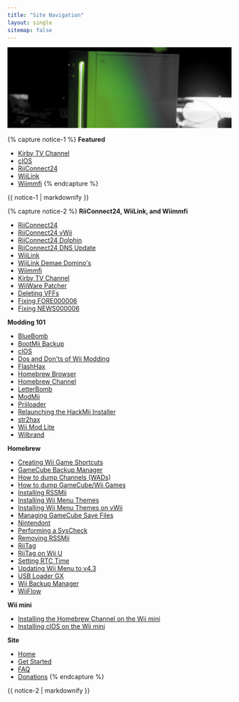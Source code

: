 ```yaml
---
title: "Site Navigation"
layout: single
sitemap: false
---
```


![WiiTutorials](/images/WiiTutorials.jpg)

{% capture notice-1 %}
**Featured**

- [Kirby TV Channel](kirby-tv)
- [cIOS](cios)
- [RiiConnect24](riiconnect24)
- [WiiLink](wiilink)
- [Wiimmfi](wiimmfi)
{% endcapture %}
<div class="notice--info">{{ notice-1 | markdownify }}</div>

{% capture notice-2 %}
**RiiConnect24, WiiLink, and Wiimmfi**

- [RiiConnect24](riiconnect24)
- [RiiConnect24 vWii](riiconnect24-vwii)
- [RiiConnect24 Dolphin](riiconnect24-dolphin)
- [RiiConnect24 DNS Update](riiconnect24-dns-update)
- [WiiLink](wiilink)
- [WiiLink Demae Domino's](wiilink-demae-dominos)
- [Wiimmfi](wiimmfi)
- [Kirby TV Channel](kirby-tv)
- [WiiWare Patcher](wiiwarepatcher)
- [Deleting VFFs](deleting-vffs)
- [Fixing FORE000006](riiconnect24-batteryfix)
- [Fixing NEWS000006](news000006)

**Modding 101**

- [BlueBomb](bluebomb)
- [BootMii Backup](bootmii)
- [cIOS](cios)
- [Dos and Don'ts of Wii Modding](dosanddonts)
- [FlashHax](flashhax)
- [Homebrew Browser](hbb)
- [Homebrew Channel](hbc)
- [LetterBomb](letterbomb)
- [ModMii](modmii)
- [Priiloader](priiloader)
- [Relaunching the HackMii Installer](hackmii)
- [str2hax](str2hax)
- [Wii Mod Lite](wiimodlite)
- [Wilbrand](wilbrand)

**Homebrew**

- [Creating Wii Game Shortcuts](wiigsc)
- [GameCube Backup Manager](gcbackupmanager)
- [How to dump Channels (WADs)](dump-wads)
- [How to dump GameCube/Wii Games](dump-games)
- [Installing RSSMii](rssmii)
- [Installing Wii Menu Themes](themes)
- [Installing Wii Menu Themes on vWii](themes-vwii)
- [Managing GameCube Save Files](gcsaves)
- [Nintendont](nintendont)
- [Performing a SysCheck](syscheck)
- [Removing RSSMii](rssmii-remove)
- [RiiTag](riitag)
- [RiiTag on Wii U](riitag-wiiu)
- [Setting RTC Time](rtc)
- [Updating Wii Menu to v4.3](update)
- [USB Loader GX](usbloadergx)
- [Wii Backup Manager](wiibackupmanager)
- [WiiFlow](wiiflow)

**Wii mini**

- [Installing the Homebrew Channel on the Wii mini](hbc-mini)
- [Installing cIOS on the Wii mini](cios-mini)

**Site**

- [Home](/)
- [Get Started](get-started)
- [FAQ](faq)
- [Donations](donations)
{% endcapture %}
<div class="notice--primary">{{ notice-2 | markdownify }}</div>

